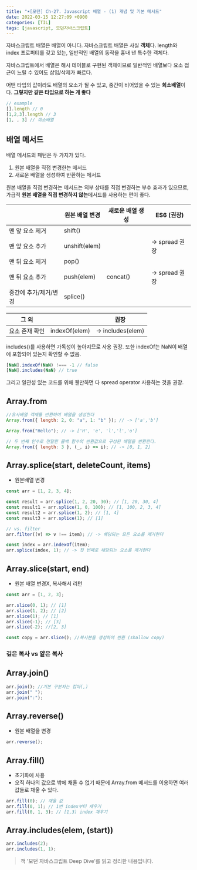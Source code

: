 ```yaml
---
title: "☀️[모던] Ch-27. Javascript 배열 - (1) 개념 및 기본 메서드"
date: 2022-03-15 12:27:09 +0900
categories: [TIL]
tags: [javascript, 모던자바스크립트]
---
```


자바스크립트 배열은 배열이 아니다.
자바스크립트 배열은 사실 **객체**다.
length와 index 프로퍼티를 갖고 있는, 일반적인 배열의 동작을 흉내 낸 특수한 객체다.

자바스크립트에서 배열은 해시 테이블로 구현된 객체이므로 일반적인 배열보다 요소 접근이 느릴 수 있어도 삽입/삭제가 빠르다.

어떤 타입의 값이라도 배열의 요소가 될 수 있고, 중간이 비어있을 수 있는 **희소배열**이다. **그렇지만 같은 타입으로 하는 게 좋다**

```js
// example
[].length // 0
[1,2,3].length // 3
[1, , 3] // 희소배열
```

## 배열 메서드

배열 메서드의 패턴은 두 가지가 있다.

1. 원본 배열을 직접 변경한는 메서드
2. 새로운 배열을 생성하여 반환하는 메서드

원본 배열을 직접 변경하는 메서드는 외부 상태를 직접 변경하는 부수 효과가 있으므로, 가급적 **원본 배열을 직접 변경하지 않는**메서드를 사용하는 편이 좋다.

|                       | 원본 배열 변경 | 새로운 배열 생성 | ES6 (권장)     |
| --------------------- | -------------- | ---------------- | -------------- |
| 맨 앞 요소 제거       | shift()        |                  |                |
| 맨 앞 요소 추가       | unshift(elem)  |                  | -> spread 권장 |
| 맨 뒤 요소 제거       | pop()          |                  |                |
| 맨 뒤 요소 추가       | push(elem)     | concat()         | -> spread 권장 |
| 중간에 추가/제거/변경 | splice()       |                  |                |

| 그 외          |               | 권장              |
| -------------- | ------------- | ----------------- |
| 요소 존재 확인 | indexOf(elem) | -> includes(elem) |

includes()를 사용하면 가독성이 높아지므로 사용 권장.
또한 indexOf는 NaN이 배열에 포함되어 있는지 확인할 수 없음.

```js
[NaN].indexOf(NaN) !=== -1 // false
[NaN].includes(NaN) // true
```

그리고 일관성 있는 코드를 위해 웬만하면 다 spread operator 사용하는 것을 권장.

## Array.from

```js
//유사배열 객체를 반환하여 배열을 생성한다
Array.from({ length: 2, 0: "a", 1: "b" }); // -> ['a','b']

Array.from("Hello"); // -> ['H', 'e', 'l','l','o']

// 두 번째 인수로 전달한 콜백 함수의 반환값으로 구성된 배열을 반환한다.
Array.from({ length: 3 }, (_, i) => i); // -> [0, 1, 2]
```

## Array.splice(start, deleteCount, items)

- 원본배열 변경

```js
const arr = [1, 2, 3, 4];

const result = arr.splice(1, 2, 20, 30); // [1, 20, 30, 4]
const result1 = arr.splice(1, 0, 100); // [1, 100, 2, 3, 4]
const result2 = arr.splice(1, 2); // [1, 4]
const result3 = arr.splice(1); // [1]

// vs. filter
arr.filter((v) => v !== item); // -> 해당되는 모든 요소를 제거한다

const index = arr.indexOf(item);
arr.splice(index, 1); // -> 첫 번째로 해당되는 요소를 제거한다
```

## Array.slice(start, end)

- 원본 배열 변경X, 복사해서 리턴

```js
const arr = [1, 2, 3];

arr.slice(0, 1); // [1]
arr.slice(1, 2); // [2]
arr.slice(1); // [1]
arr.slice(-1); // [3]
arr.slice(-2); //[2, 3]

const copy = arr.slice(); //복사본을 생성하여 반환 (shallow copy)
```

### 깊은 복사 vs 얕은 복사

## Array.join()

```js
arr.join(); //기본 구분자는 컴마(,)
arr.join(" ");
arr.join(":");
```

## Array.reverse()

- 원본 배열을 변경

```js
arr.reverse();
```

## Array.fill()

- 초기화에 사용
- 오직 하나의 값으로 밖에 채울 수 없기 때문에 Array.from 메서드를 이용하면 여러 값들로 채울 수 있다.

```js
arr.fill(0); // 채울 값
arr.fill(0, 1); // 1번 index부터 채우기
arr.fill(0, 1, 3); // [1,3) index 채우기
```

## Array.includes(elem, (start))

```js
arr.includes(2);
arr.includes(1, 1);
```

> 책 '모던 자바스크립트 Deep Dive'를 읽고 정리한 내용입니다.
